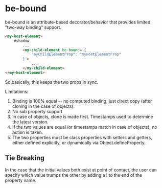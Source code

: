 # be-bound

be-bound is an attribute-based decorator/behavior that provides limited "two-way binding" support. 

```html
<my-host-element>
    #shadow
        ...
        <my-child-element be-bound='{
            "myChildElementProp": "myHostElementProp"
        }'>
            ...
        </my-child-element>
</my-host-element>
```

So basically, this keeps the two props in sync. 

Limitations:

1.  Binding is 100% equal -- no computed binding, just direct copy (after cloning in the case of objects).  
2.  No sub property support
3.  In case of objects, clone is made first.  Timestamps used to determine the latest version.
4.  If the two values are equal (or timestamps match in case of objects), no action is taken.
5.  The two properties must be class properties with setters and getters, either defined explicitly, or dynamically via Object.defineProperty.

## Tie Breaking


In the case that the initial values both exist at point of contact, the user can specify which value trumps the other by adding a ! to the end of the property name.